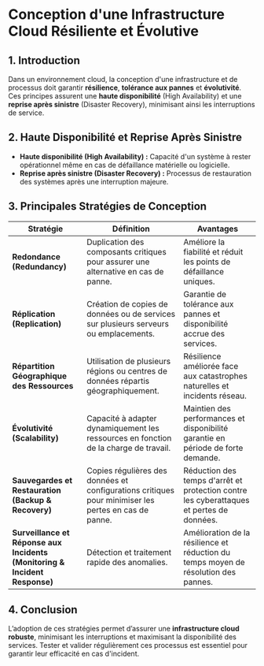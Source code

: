 # Conception d'une Infrastructure Cloud Résiliente et Évolutive

## 1. Introduction

Dans un environnement cloud, la conception d'une infrastructure et de processus doit garantir **résilience**, **tolérance aux pannes** et **évolutivité**. Ces principes assurent une **haute disponibilité** (High Availability) et une **reprise après sinistre** (Disaster Recovery), minimisant ainsi les interruptions de service.

## 2. Haute Disponibilité et Reprise Après Sinistre

- **Haute disponibilité (High Availability) :** Capacité d'un système à rester opérationnel même en cas de défaillance matérielle ou logicielle.
- **Reprise après sinistre (Disaster Recovery) :** Processus de restauration des systèmes après une interruption majeure.

## 3. Principales Stratégies de Conception

| Stratégie                                                                  | Définition                                                                                           | Avantages                                                                                |
| -------------------------------------------------------------------------- | ---------------------------------------------------------------------------------------------------- | ---------------------------------------------------------------------------------------- |
| **Redondance (Redundancy)**                                                | Duplication des composants critiques pour assurer une alternative en cas de panne.                   | Améliore la fiabilité et réduit les points de défaillance uniques.                       |
| **Réplication (Replication)**                                              | Création de copies de données ou de services sur plusieurs serveurs ou emplacements.                 | Garantie de tolérance aux pannes et disponibilité accrue des services.                   |
| **Répartition Géographique des Ressources**                                | Utilisation de plusieurs régions ou centres de données répartis géographiquement.                    | Résilience améliorée face aux catastrophes naturelles et incidents réseau.               |
| **Évolutivité (Scalability)**                                              | Capacité à adapter dynamiquement les ressources en fonction de la charge de travail.                 | Maintien des performances et disponibilité garantie en période de forte demande.         |
| **Sauvegardes et Restauration (Backup & Recovery)**                        | Copies régulières des données et configurations critiques pour minimiser les pertes en cas de panne. | Réduction des temps d'arrêt et protection contre les cyberattaques et pertes de données. |
| **Surveillance et Réponse aux Incidents (Monitoring & Incident Response)** | Détection et traitement rapide des anomalies.                                                        | Amélioration de la résilience et réduction du temps moyen de résolution des pannes.      |

## 4. Conclusion

L’adoption de ces stratégies permet d’assurer une **infrastructure cloud robuste**, minimisant les interruptions et maximisant la disponibilité des services. Tester et valider régulièrement ces processus est essentiel pour garantir leur efficacité en cas d'incident.